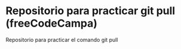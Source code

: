 # Repositorio para practicar git pull (freeCodeCampa)
Repositorio para practicar el comando git pull
